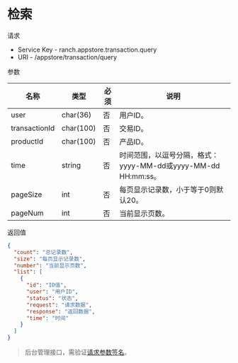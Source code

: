 # 检索

请求
- Service Key - ranch.appstore.transaction.query
- URI - /appstore/transaction/query

参数

|名称|类型|必须|说明|
|---|---|---|---|
|user|char(36)|否|用户ID。|
|transactionId|char(100)|否|交易ID。|
|productId|char(100)|否|产品ID。|
|time|string|否|时间范围，以逗号分隔，格式：yyyy-MM-dd或yyyy-MM-dd HH:mm:ss。|
|pageSize|int|否|每页显示记录数，小于等于0则默认20。|
|pageNum|int|否|当前显示页数。|

返回值
```json
{
  "count": "总记录数",
  "size": "每页显示记录数",
  "number": "当前显示页数",
  "list": [
    {
      "id": "ID值",
      "user": "用户ID",
      "status": "状态",
      "request": "请求数据",
      "response": "返回数据",
      "time": "时间"
    }
  ]
}
```

> 后台管理接口，需验证[请求参数签名](https://github.com/heisedebaise/tephra/blob/master/tephra-ctrl/doc/sign.md)。
